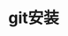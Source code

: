 


# git安装  

<!-- 

https://blog.csdn.net/shanmu0737/article/details/123746601
https://blog.csdn.net/m0_47503416/article/details/125273357
-->


